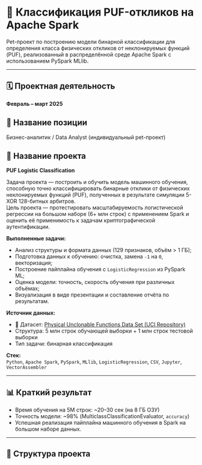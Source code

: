 # 🔐 Классификация PUF-откликов на Apache Spark

Pet-проект по построению модели бинарной классификации для определения класса физических откликов от неклонируемых функций (PUF), реализованный в распределённой среде Apache Spark с использованием PySpark MLlib.

---

## 🗓️ Проектная деятельность
**Февраль – март 2025**

## 📌 Название позиции
Бизнес-аналитик / Data Analyst (индивидуальный pet-проект)

## 🧠 Название проекта
**PUF Logistic Classification**

Задача проекта — построить и обучить модель машинного обучения, способную точно классифицировать бинарные отклики от физических неклонируемых функций (PUF), полученных в результате симуляции 5-XOR 128-битных арбитров.  
Цель проекта — протестировать масштабируемость логистической регрессии на большом наборе (6+ млн строк) с применением Spark и оценить её применимость к задачам криптографической аутентификации.

**Выполненные задачи:**
- Анализ структуры и формата данных (129 признаков, объём > 1 ГБ);
- Подготовка данных к обучению: очистка, замена `-1` на `0`, векторизация;
- Построение пайплайна обучения с `LogisticRegression` из PySpark ML;
- Оценка модели: точность, скорость обучения при различных объёмах;
- Визуализация в виде презентации и составление отчёта по результатам.

**Источник данных:**
- 📂 Датасет: [Physical Unclonable Functions Data Set (UCI Repository)](https://archive.ics.uci.edu/ml/datasets/Physical+Unclonable+Functions)
- Структура: 5 млн строк обучающей выборки + 1 млн строк тестовой выборки
- Тип задачи: бинарная классификация

**Стек:**  
`Python`, `Apache Spark`, `PySpark`, `MLlib`, `LogisticRegression`, `CSV`, `Jupyter`, `VectorAssembler`

---

## 📊 Краткий результат
- Время обучения на 5M строк: ~20–30 сек (на 8 ГБ ОЗУ)
- Точность модели: ~98% (MulticlassClassificationEvaluator, `accuracy`)
- Успешная реализация пайплайна машинного обучения в Spark на большом наборе данных.

---

## 📁 Структура проекта

